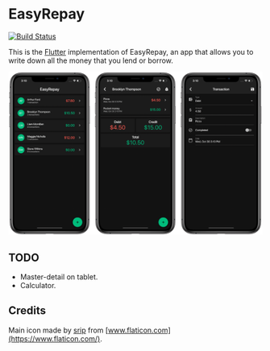 # EasyRepay

[![Build Status](https://travis-ci.com/fabiocody/easyrepay-flutter.svg?token=vreerFzSmcFLsbiVv8aF&branch=master)](https://travis-ci.com/fabiocody/easyrepay-flutter)

This is the [Flutter](https://flutter.dev) implementation of EasyRepay, an app that allows you to write down all the money that you lend or borrow.

![Screenshots](https://github.com/fabiocody/easyrepay-flutter/raw/master/screenshots.png)

## TODO

- Master-detail on tablet.
- Calculator.

## Credits

Main icon made by [srip](https://www.flaticon.com/authors/srip) from [www.flaticon.com](https://www.flaticon.com/).
